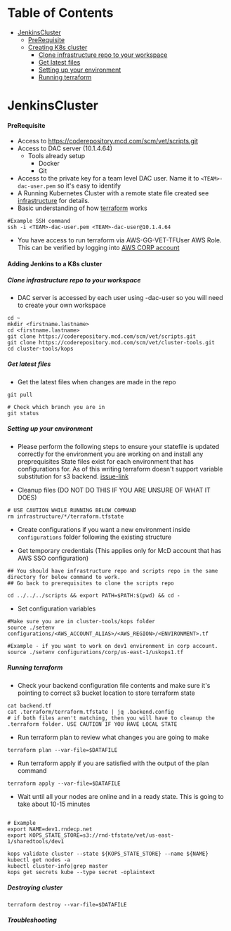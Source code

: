 Table of Contents
=================

* [JenkinsCluster](overview#JenkinsCluster---terraform)
    * [PreRequisite](#markdown-header-prerequisite)
    * [Creating K8s cluster](#creating-k8s-cluster)
        * [Clone infrastructure repo to your workspace](README.md#clone-infrastructure-repo-to-your-workspace)
        * [Get latest files](README.md#get-latest-files)
        * [Setting up your environment](README.md#setting-up-your-environment)
        * [Running terraform](README.md#running-terraform)

# JenkinsCluster

#### PreRequisite

- Access to  https://coderepository.mcd.com/scm/vet/scripts.git
- Access to DAC server (10.1.4.64)
  - Tools already setup
    - Docker 
    - Git
- Access to the private key for a team level DAC user. Name it to `<TEAM>-dac-user.pem` so it's easy to identify
- A Running Kubernetes Cluster with a remote state file created see [infrastructure](https://coderepository.mcd.com/projects/VET/repos/infrastructure/browse) for details. 
- Basic understanding of how [terraform](https://www.terraform.io/intro/index.html) works

```
#Example SSH command
ssh -i <TEAM>-dac-user.pem <TEAM>-dac-user@10.1.4.64
```

- You have access to run terraform via AWS-GG-VET-TFUser AWS Role. This can be verified by logging into [AWS CORP account](https://gafs.mcd.com/adfs/ls/idpinitiatedsignon.aspx?logintoRP=urn:amazon:webservices)

#### Adding Jenkins to a K8s cluster

##### Clone infrastructure repo to your workspace

- DAC server is accessed by each user using <TEAM>-dac-user so you will need to create your own workspace

```
cd ~
mkdir <firstname.lastname>
cd <firstname.lastname>
git clone https://coderepository.mcd.com/scm/vet/scripts.git
git clone https://coderepository.mcd.com/scm/vet/cluster-tools.git
cd cluster-tools/kops
```

##### Get latest files

- Get the latest files when changes are made in the repo

```
git pull

# Check which branch you are in
git status
```

##### Setting up your environment

- Please perform the following steps to ensure your statefile is updated correctly for the environment you are working on and install any preprequisites
State files exist for each environment that has configurations for. As of this writing terraform doesn't support variable substitution for s3 backend. [issue-link](https://github.com/hashicorp/terraform/issues/13022) 

- Cleanup files (DO NOT DO THIS IF YOU ARE UNSURE OF WHAT IT DOES)

```
# USE CAUTION WHILE RUNNING BELOW COMMAND
rm infrastructure/*/terraform.tfstate
```
- Create configurations if you want a new environment inside `configurations` folder following the existing structure

- Get temporary credentials (This applies only for McD account that has AWS SSO configuration)

```
## You should have infrastructure repo and scripts repo in the same directory for below command to work. 
## Go back to prerequisites to clone the scripts repo

cd ../../../scripts && export PATH=$PATH:$(pwd) && cd -
```

- Set configuration variables

```
#Make sure you are in cluster-tools/kops folder
source ./setenv configurations/<AWS_ACCOUNT_ALIAS>/<AWS_REGION>/<ENVIRONMENT>.tf

#Example - if you want to work on dev1 environment in corp account.
source ./setenv configurations/corp/us-east-1/uskops1.tf

```

##### Running terraform

- Check your backend configuration file contents and make sure it's pointing to correct s3 bucket location to store terraform state

```
cat backend.tf
cat .terraform/terraform.tfstate | jq .backend.config
# if both files aren't matching, then you will have to cleanup the .terraform folder. USE CAUTION IF YOU HAVE LOCAL STATE
```

- Run terraform plan to review what changes you are going to make

```
terraform plan --var-file=$DATAFILE
```

- Run terraform apply if you are satisfied with the output of the plan command

```
terraform apply --var-file=$DATAFILE
```

- Wait until all your nodes are online and in a ready state. This is going to take about 10-15 minutes

```

# Example
export NAME=dev1.rndecp.net
export KOPS_STATE_STORE=s3://rnd-tfstate/vet/us-east-1/sharedtools/dev1

kops validate cluster --state ${KOPS_STATE_STORE} --name ${NAME}
kubectl get nodes -a
kubectl cluster-info|grep master
kops get secrets kube --type secret -oplaintext
```

##### Destroying cluster

```
terraform destroy --var-file=$DATAFILE
```

##### Troubleshooting

